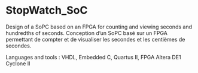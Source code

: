# StopWatch_SoC
Design of a SoPC based on an FPGA for counting and viewing seconds and hundredths of seconds.
Conception d’un SoPC basé sur un FPGA permettant de compter et de visualiser les secondes et les centièmes de secondes.

Languages and tools : VHDL, Embedded C, Quartus II, FPGA Altera DE1 Cyclone II
